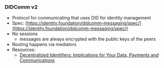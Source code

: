 ### DIDComm v2

- Protocol for communicating that uses DID for identity management
- Spec: [https://identity.foundation/didcomm-messaging/spec/](https://identity.foundation/didcomm-messaging/spec/)
- No sessions
    - messages are always encrypted with the public keys of the peers
- Routing happens via mediators
- Resources:
    - [Decentralized Identifiers: Implications for Your Data, Payments and Communications](https://newsletter.impervious.ai/decentralized-identifiers-implications-for-your-data-payments-and-communications-2/)
